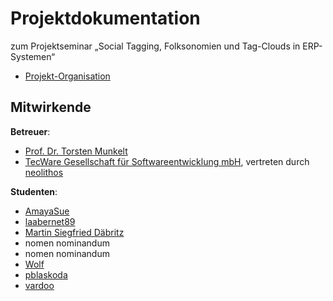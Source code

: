 # Projektdokumentation

zum Projektseminar „Social Tagging, Folksonomien und Tag-Clouds in ERP-Systemen“

* [Projekt-Organisation](https://github.com/SemAhto/)

## Mitwirkende


**Betreuer**:

* [Prof. Dr. Torsten Munkelt](https://www.htw-dresden.de/fakultaet-informatikmathematik/personal/professuren/prof-dr-torsten-munkelt.html)
* [TecWare Gesellschaft für Softwareentwicklung mbH](http://www.tecware-gmbh.de/), vertreten durch [neolithos](https://github.com/neolithos)

**Studenten**:

* [AmayaSue](https://github.com/orgs/SemAhto/people/AmayaSue)
* [laabernet89](https://github.com/orgs/SemAhto/people/laabernet89)
* [Martin Siegfried Däbritz](https://github.com/orgs/SemAhto/people/marking587)
* nomen nominandum
* nomen nominandum
* [Wolf](https://github.com/s72785)
* [pblaskoda](https://github.com/orgs/SemAhto/people/pblaskoda)
* [vardoo](https://github.com/orgs/SemAhto/people/vardoo)
